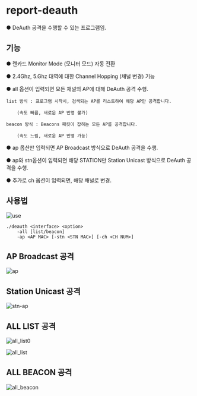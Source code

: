 # report-deauth

● DeAuth 공격을 수행할 수 있는 프로그램임.

## 기능
● 랜카드 Monitor Mode (모니터 모드) 자동 전환

● 2.4Ghz, 5.Ghz 대역에 대한 Channel Hopping (채널 변경) 기능

● all 옵션이 입력되면 모든 채널의 AP에 대해 DeAuth 공격 수행.

	list 방식 : 프로그램 시작시, 검색되는 AP를 리스트하여 해당 AP만 공격합니다.

		(속도 빠름, 새로운 AP 반영 불가)

	beacon 방식 : Beacons 패킷이 잡히는 모든 AP를 공격합니다.

		(속도 느림, 새로운 AP 반영 가능)


● ap 옵션만 입력되면 AP Broadcast 방식으로 DeAuth 공격을 수행.

● ap와 stn옵션이 입력되면 해당 STATION만 Station Unicast 방식으로 DeAuth 공격을 수행.

● 추가로 ch 옵션이 입력되면, 해당 채널로 변경.


## 사용법
![use](https://user-images.githubusercontent.com/12112214/106763853-97937a00-667a-11eb-99e9-6bad31cc73d0.png)

    ./deauth <interface> <option>
        -all [list/beacon]
        -ap <AP MAC> [-stn <STN MAC>] [-ch <CH NUM>]

## AP Broadcast 공격
![ap](https://user-images.githubusercontent.com/12112214/106764734-6a939700-667b-11eb-91f2-6eb678967097.png)

## Station Unicast 공격
![stn-ap](https://user-images.githubusercontent.com/12112214/106764210-eb05c800-667a-11eb-951d-1c191f68a736.png)

## ALL LIST 공격
![all_list0](https://user-images.githubusercontent.com/12112214/106764245-f48f3000-667a-11eb-831f-9d8e98cca60d.png)

![all_list](https://user-images.githubusercontent.com/12112214/106764283-fd800180-667a-11eb-84e3-156e0d3a37b2.png)

## ALL BEACON 공격
![all_beacon](https://user-images.githubusercontent.com/12112214/106764311-053fa600-667b-11eb-953e-4c96945c422f.png)

